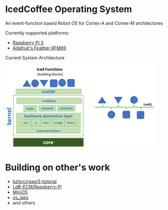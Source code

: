 # IcedCoffee Operating System

An event-function based Robot OS for Cortex-A and Cortex-M architectures

Currently supported platforms:
- [Raspberry PI 3](https://github.com/rromanotero/IcedCoffeeOS/tree/main/cortex-a/RPI3)
- [Adafruit's Feather RFM69](https://github.com/rromanotero/IcedCoffeeOS/tree/main/cortex-m/feather_rfm69)

Current System Architecture

<img src="https://github.com/rromanotero/IcedCoffeeOS/blob/master/images/architecture.png" width="480"/>


# Building on other's work
 - [bztsrc/raspi3-tutorial](https://github.com/bztsrc/raspi3-tutorial)
 - [LdB-ECM/Raspberry-Pi](https://github.com/LdB-ECM/Raspberry-Pi)
 - [MiniOS](https://github.com/rromanotero/minios)
 - [os_labs](https://github.com/rromanotero/minios)
 - and others
